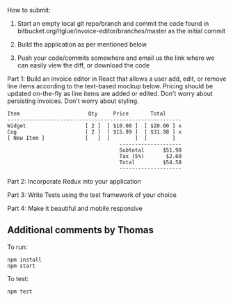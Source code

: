 How to submit:

1. Start an empty local git repo/branch and commit the code found in bitbucket.org/itglue/invoice-editor/branches/master as the initial commit

2. Build the application as per mentioned below

3. Push your code/commits somewhere and email us the link where we can easily view the diff, or download the code


Part 1:
Build an invoice editor in React that allows a user add, edit, or remove line items according to the text-based mockup below. Pricing should be updated on-the-fly as line items are added or edited. Don't worry about persisting invoices. Don't worry about styling.
```
Item                      Qty     Price       Total
--------------------------------------------------------
Widget                   [ 2 ]  [ $10.00 ]  [ $20.00 ] x
Cog                      [ 2 ]  [ $15.99 ]  [ $31.98 ] x
[ New Item ]             [   ]  [        ]  [        ]
                                    --------------------
                                    Subtotal      $51.98
                                    Tax (5%)       $2.60
                                    Total         $54.58
                                    --------------------
```

Part 2:
Incorporate Redux into your application

Part 3:
Write Tests using the test framework of your choice

Part 4:
Make it beautiful and mobile responsive

## Additional comments by Thomas

To run:

```
npm install
npm start
```

To test:

```
npm test
```